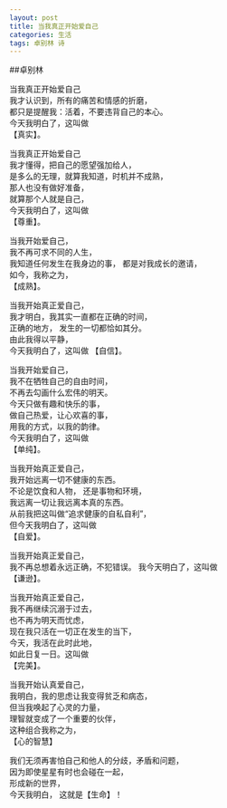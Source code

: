 ```yaml
---
layout: post
title: 当我真正开始爱自己
categories: 生活
tags: 卓别林 诗
---
```


##卓别林

当我真正开始爱自己  
我才认识到，所有的痛苦和情感的折磨，  
都只是提醒我：活着，不要违背自己的本心。  
今天我明白了，这叫做  
【真实】。

当我真正开始爱自己  
我才懂得，把自己的愿望强加给人，  
是多么的无理，就算我知道，时机并不成熟，  
那人也没有做好准备，  
就算那个人就是自己，  
今天我明白了，这叫做  
【尊重】。  

当我开始爱自己，  
我不再可求不同的人生，  
我知道任何发生在我身边的事， 
都是对我成长的邀请，  
如今，我称之为，  
【成熟】。

当我开始真正爱自己，  
我才明白，我其实一直都在正确的时间，  
正确的地方， 发生的一切都恰如其分。  
由此我得以平静，  
今天我明白了，这叫做
【自信】。

当我开始爱自己，  
我不在牺牲自己的自由时间，  
不再去勾画什么宏伟的明天。  
今天只做有趣和快乐的事，  
做自己热爱，让心欢喜的事，  
用我的方式，以我的韵律。  
今天我明白了，这叫做  
【单纯】。

当我开始真正爱自己，  
我开始远离一切不健康的东西。  
不论是饮食和人物， 还是事物和环境，  
我远离一切让我远离本真的东西。   
从前我把这叫做“追求健康的自私自利”，  
但今天我明白了，这叫做  
【自爱】。

当我开始真正爱自己，  
我不再总想着永远正确，不犯错误。
我今天明白了，这叫做  
【谦逊】。  

当我开始真正爱自己，  
我不再继续沉溺于过去，  
也不再为明天而忧虑，  
现在我只活在一切正在发生的当下，  
今天，我活在此时此地，  
如此日复一日。这叫做  
【完美】。  

当我开始认真爱自己，  
我明白，我的思虑让我变得贫乏和病态，  
但当我唤起了心灵的力量，  
理智就变成了一个重要的伙伴，  
这种组合我称之为，  
【心的智慧】  

我们无须再害怕自己和他人的分歧，矛盾和问题，  
因为即使星星有时也会碰在一起，  
形成新的世界，  
今天我明白， 这就是【生命】！


